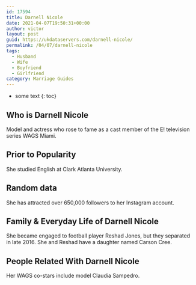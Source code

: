 ```yaml
---
id: 17594
title: Darnell Nicole
date: 2021-04-07T19:50:31+00:00
author: victor
layout: post
guid: https://ukdataservers.com/darnell-nicole/
permalink: /04/07/darnell-nicole
tags:
  - Husband
  - Wife
  - Boyfriend
  - Girlfriend
category: Marriage Guides
---
```


* some text
{: toc}


## Who is Darnell Nicole



Model and actress who rose to fame as a cast member of the E! television series WAGS Miami.

                
                
                
## Prior to Popularity



She studied English at Clark Atlanta University.

                
                
                
## Random data



She has attracted over 650,000 followers to her Instagram account.

                
                
                
## Family & Everyday Life of Darnell Nicole



She became engaged to football player Reshad Jones, but they separated in late 2016. She and Reshad have a daughter named Carson Cree.

                
                
                
## People Related With Darnell Nicole



Her WAGS co-stars include model Claudia Sampedro.

                
              
            
          
          
          
